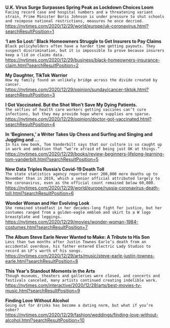 **U.K. Virus Surge Surpasses Spring Peak as Lockdown Choices Loom**\
`Facing record case and hospital numbers and a threatening variant strain, Prime Minister Boris Johnson is under pressure to shut schools and reimpose national restrictions, measures he once decried.`\
https://nytimes.com/2020/12/29/world/europe/uk-coronavirus.html?searchResultPosition=1

**‘I am So Lost:’ Black Homeowners Struggle to Get Insurers to Pay Claims**\
`Black policyholders often have a harder time getting payouts. They suspect discrimination, but it is impossible to prove because insurers keep a lid on claims data.`\
https://nytimes.com/2020/12/29/business/black-homeowners-insurance-claim.html?searchResultPosition=2

**My Daughter, TikTok Warrior**\
`How my family found an unlikely bridge across the divide created by cancer.`\
https://nytimes.com/2020/12/29/opinion/sunday/cancer-tiktok.html?searchResultPosition=3

**I Got Vaccinated. But the Shot Won’t Save My Dying Patients.**\
`The selfies of health care workers getting vaccines can’t cure infections, but they may provide hope where supplies are sparse.`\
https://nytimes.com/2020/12/29/opinion/doctor-got-vaccinated.html?searchResultPosition=4

**In ‘Beginners,’ a Writer Takes Up Chess and Surfing and Singing and Juggling and …**\
`In his new book, Tom Vanderbilt says that our culture is so caught up in work and ambition that “we’re afraid of being just OK at things.”`\
https://nytimes.com/2020/12/29/books/review-beginners-lifelong-learning-tom-vanderbilt.html?searchResultPosition=5

**New Data Triples Russia’s Covid-19 Death Toll**\
`The state statistics agency reported over 200,000 more deaths up to November than in 2019, which a senior official attributed largely to the coronavirus, even as the official count remained below 60,000.`\
https://nytimes.com/2020/12/29/world/europe/russia-coronavirus-death-toll.html?searchResultPosition=6

**Wonder Woman and Her Evolving Look**\
`She remained steadfast in her decades-long fight for justice, but her costumes ranged from a golden-eagle emblem and skirt to a W logo breastplate and leggings.`\
https://nytimes.com/2020/12/29/movies/wonder-woman-1984-costumes.html?searchResultPosition=7

**The Album Steve Earle Never Wanted to Make: A Tribute to His Son**\
`Less than two months after Justin Townes Earle’s death from an accidental overdose, his father entered Electric Lady Studios to record an LP’s worth of his songs.`\
https://nytimes.com/2020/12/29/arts/music/steve-earle-justin-townes-earle.html?searchResultPosition=8

**This Year’s Standout Moments in the Arts**\
`Though museums, theaters and galleries were closed, and concerts and festivals canceled, many artists continued creating indelible work.`\
https://nytimes.com/interactive/2020/12/29/arts/best-movies-tv-music.html?searchResultPosition=9

**Finding Love Without Alcohol**\
`Going out for drinks has become a dating norm, but what if you’re sober?`\
https://nytimes.com/2020/12/29/fashion/weddings/finding-love-without-alcohol.html?searchResultPosition=10

